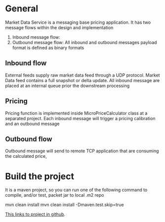 # General
Market Data Service is a messaging base pricing application. It has two message flows within the design and implementation
1. Inbound message flow:
2. Outbound message flow:
All inbound and outbound messages payload format is defined as binary formats 

## Inbound flow
External feeds supply raw market data feed through a UDP protocol. Market Data feed contains a full snapshot or 
delta update. All inbound message are placed at an internal queue prior the downstream processing

## Pricing
Pricing function is implemented inside MicroPriceCalculator class at a separated project. Each inbound message 
will trigger a pricing calibration and an outbound message   

## Outbound flow
Outbound message will send to remote TCP application that are consuming the calculated price,  




# Build the project
It is a maven project, so you can run one of the following command to compile, and/or test, 
packet jar to local .m2 repo 

mvn clean install
mvn clean install -Dmaven.test.skip=true



[This links to project in github](https://github.com/tonym777/MarketDataService).